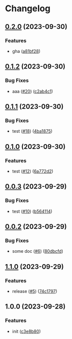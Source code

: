# Changelog

## [0.2.0](https://github.com/sunggun-yu/meowhq-helm-charts/compare/meowhq-vault-v0.1.2...meowhq-vault-v0.2.0) (2023-09-30)


### Features

* gha ([a81bf28](https://github.com/sunggun-yu/meowhq-helm-charts/commit/a81bf28af79155594db166e79b26f246520d14a2))

## [0.1.2](https://github.com/sunggun-yu/meowhq-helm-charts/compare/meowhq-vault-v0.1.1...meowhq-vault-v0.1.2) (2023-09-30)


### Bug Fixes

* aaa ([#20](https://github.com/sunggun-yu/meowhq-helm-charts/issues/20)) ([c2ab4c1](https://github.com/sunggun-yu/meowhq-helm-charts/commit/c2ab4c1f27807668b8444225ad5a3125a8a6350c))

## [0.1.1](https://github.com/sunggun-yu/meowhq-helm-charts/compare/meowhq-vault-v0.1.0...meowhq-vault-v0.1.1) (2023-09-30)


### Bug Fixes

* test ([#18](https://github.com/sunggun-yu/meowhq-helm-charts/issues/18)) ([4ba1875](https://github.com/sunggun-yu/meowhq-helm-charts/commit/4ba18757920fbf343ac375b5f81b9edb1acaab3d))

## [0.1.0](https://github.com/sunggun-yu/meowhq-helm-charts/compare/meowhq-vault-v0.0.3...meowhq-vault-v0.1.0) (2023-09-30)


### Features

* test ([#12](https://github.com/sunggun-yu/meowhq-helm-charts/issues/12)) ([6a772d2](https://github.com/sunggun-yu/meowhq-helm-charts/commit/6a772d2d7da69f7b731375e39cdab7428cace71c))

## [0.0.3](https://github.com/sunggun-yu/meowhq-helm-charts/compare/meowhq-vault-v0.0.2...meowhq-vault-v0.0.3) (2023-09-29)


### Bug Fixes

* test ([#10](https://github.com/sunggun-yu/meowhq-helm-charts/issues/10)) ([b564114](https://github.com/sunggun-yu/meowhq-helm-charts/commit/b56411496b48aab6808ca73738e765e13d96c3e7))

## [0.0.2](https://github.com/sunggun-yu/meowhq-helm-charts/compare/meowhq-vault-v0.0.1...meowhq-vault-v0.0.2) (2023-09-29)


### Bug Fixes

* some doc ([#6](https://github.com/sunggun-yu/meowhq-helm-charts/issues/6)) ([80dbcfd](https://github.com/sunggun-yu/meowhq-helm-charts/commit/80dbcfd1e83bf8c1d979bdb68bad64fd74d10586))

## [1.1.0](https://github.com/sunggun-yu/meowhq-helm-charts/compare/meowhq-vault-v1.0.0...meowhq-vault-v1.1.0) (2023-09-29)


### Features

* release ([#5](https://github.com/sunggun-yu/meowhq-helm-charts/issues/5)) ([74c1797](https://github.com/sunggun-yu/meowhq-helm-charts/commit/74c17974048fc47332dc789a1e794ac0bf3b64c5))

## 1.0.0 (2023-09-28)


### Features

* init ([c3e8b80](https://github.com/sunggun-yu/meowhq-helm-charts/commit/c3e8b80c6ae422e84eabf518e7466e43c2947dd0))
